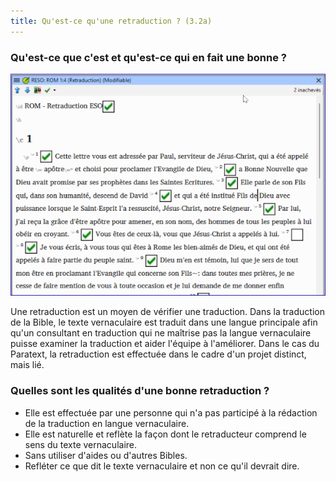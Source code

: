 ```yaml
---
title: Qu'est-ce qu'une retraduction ? (3.2a)
---
```

### Qu'est-ce que c'est et qu'est-ce qui en fait une bonne ?
  ![](../../media/bta.png)

Une retraduction est un moyen de vérifier une traduction. Dans la traduction de la Bible, le texte vernaculaire est traduit dans une langue principale afin qu'un consultant en traduction qui ne maîtrise pas la langue vernaculaire puisse examiner la traduction et aider l'équipe à l'améliorer. Dans le cas du Paratext, la retraduction est effectuée dans le cadre d'un projet distinct, mais lié.




### Quelles sont les qualités d'une bonne retraduction ?

-   Elle est effectuée par une personne qui n'a pas participé à la rédaction de la traduction en langue vernaculaire.
-   Elle est naturelle et reflète la façon dont le retraducteur comprend le sens du texte vernaculaire.
-   Sans utiliser d'aides ou d'autres Bibles.
-   Refléter ce que dit le texte vernaculaire et non ce qu'il devrait dire.
